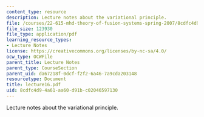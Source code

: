 ```yaml
---
content_type: resource
description: Lecture notes about the variational principle.
file: /courses/22-615-mhd-theory-of-fusion-systems-spring-2007/8cdfc4d94a61aa60d91bc02046597130_lecture16.pdf
file_size: 123930
file_type: application/pdf
learning_resource_types:
- Lecture Notes
license: https://creativecommons.org/licenses/by-nc-sa/4.0/
ocw_type: OCWFile
parent_title: Lecture Notes
parent_type: CourseSection
parent_uid: da67218f-0dcf-f2f2-6a46-7a9cda203148
resourcetype: Document
title: lecture16.pdf
uid: 8cdfc4d9-4a61-aa60-d91b-c02046597130
---
```

Lecture notes about the variational principle.